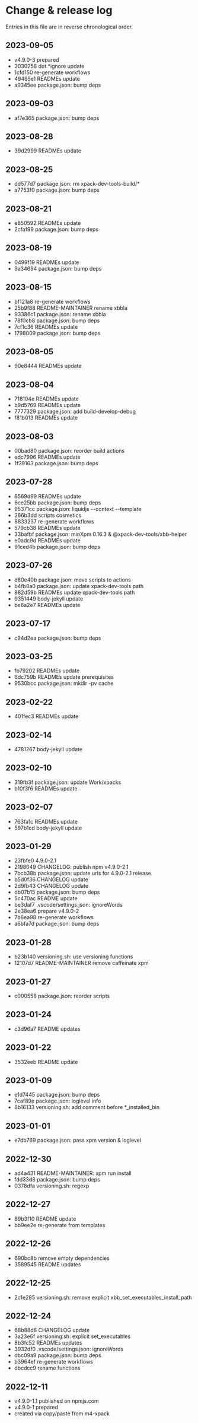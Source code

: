 # Change & release log

Entries in this file are in reverse chronological order.

## 2023-09-05

* v4.9.0-3 prepared
* 3030258 dot.*ignore update
* 1cfd150 re-generate workflows
* 49495e1 READMEs update
* a9345ee package.json: bump deps

## 2023-09-03

* af7e365 package.json: bump deps

## 2023-08-28

* 39d2999 READMEs update

## 2023-08-25

* dd577d7 package.json: rm xpack-dev-tools-build/*
* a7753f0 package.json: bump deps

## 2023-08-21

* e850592 READMEs update
* 2cfaf99 package.json: bump deps

## 2023-08-19

* 0499f19 READMEs update
* 9a34694 package.json: bump deps

## 2023-08-15

* bf121a8 re-generate workflows
* 25b9f88 README-MAINTAINER rename xbbla
* 93386c1 package.json: rename xbbla
* 78f0cb8 package.json: bump deps
* 7cf1c36 READMEs update
* 1798009 package.json: bump deps

## 2023-08-05

* 90e8444 READMEs update

## 2023-08-04

* 718104e READMEs update
* b9d5769 READMEs update
* 7777329 package.json: add build-develop-debug
* f81b013 READMEs update

## 2023-08-03

* 00bad80 package.json: reorder build actions
* edc7996 READMEs update
* 1f39163 package.json: bump deps

## 2023-07-28

* 6569d99 READMEs update
* 6ce25bb package.json: bump deps
* 95371cc package.json: liquidjs --context --template
* 266b3dd scripts cosmetics
* 8833237 re-generate workflows
* 579cb38 READMEs update
* 33bafbf package.json: minXpm 0.16.3 & @xpack-dev-tools/xbb-helper
* e0adc9d READMEs update
* 91ced4b package.json: bump deps

## 2023-07-26

* d80e40b package.json: move scripts to actions
* b4fb0a0 package.json: update xpack-dev-tools path
* 882d59b READMEs update xpack-dev-tools path
* 9351449 body-jekyll update
* be6a2e7 READMEs update

## 2023-07-17

* c94d2ea package.json: bump deps

## 2023-03-25

* fb79202 READMEs update
* 6dc759b READMEs update prerequisites
* 9530bcc package.json: mkdir -pv cache

## 2023-02-22

* 401fec3 READMEs update

## 2023-02-14

* 4781267 body-jekyll update

## 2023-02-10

* 319fb3f package.json: update Work/xpacks
* b10f3f6 READMEs update

## 2023-02-07

* 763fa1c READMEs update
* 597b1cd body-jekyll update

## 2023-01-29

* 23fbfe0 4.9.0-2.1
* 2198049 CHANGELOG: publish npm v4.9.0-2.1
* 7bcb38b package.json: update urls for 4.9.0-2.1 release
* b5d0f36 CHANGELOG update
* 2d9fb43 CHANGELOG update
* db07b15 package.json: bump deps
* 5c470ac README update
* be3daf7 .vscode/settings.json: ignoreWords
* 2e38ea6 prepare v4.9.0-2
* 7b6ea98 re-generate workflows
* a6bfa7d package.json: bump deps

## 2023-01-28

* b23b140 versioning.sh: use versioning functions
* 12107d7 README-MAINTAINER remove caffeinate xpm

## 2023-01-27

* c000558 package.json: reorder scripts

## 2023-01-24

* c3d96a7 README updates

## 2023-01-22

* 3532eeb README update

## 2023-01-09

* e1d7445 package.json: bump deps
* 7caf89e package.json: loglevel info
* 8b16133 versioning.sh: add comment before *_installed_bin

## 2023-01-01

* e7db769 package.json: pass xpm version & loglevel

## 2022-12-30

* ad4a431 README-MAINTAINER: xpm run install
* fdd33d8 package.json: bump deps
* 0378dfa versioning.sh: regexp

## 2022-12-27

* 89b3f10 README update
* bb9ee2e re-generate from templates

## 2022-12-26

* 690bc8b remove empty dependencies
* 3589545 README updates

## 2022-12-25

* 2c1e285 versioning.sh: remove explicit xbb_set_executables_install_path

## 2022-12-24

* 68b88d8 CHANGELOG update
* 3a23e6f versioning.sh: explicit set_executables
* 8b3fc52 READMEs updates
* 3932df0 .vscode/settings.json: ignoreWords
* dbc09a9 package.json: bump deps
* b3964ef re-generate workflows
* dbcdcc9 rename functions

## 2022-12-11

* v4.9.0-1.1 published on npmjs.com
* v4.9.0-1 prepared
* created via copy/paste from m4-xpack
